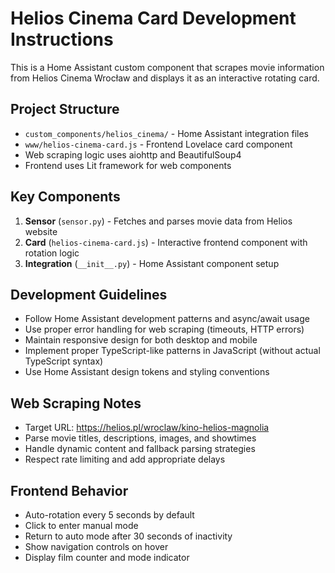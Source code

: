 <!-- Use this file to provide workspace-specific custom instructions to Copilot. For more details, visit https://code.visualstudio.com/docs/copilot/copilot-customization#_use-a-githubcopilotinstructionsmd-file -->

# Helios Cinema Card Development Instructions

This is a Home Assistant custom component that scrapes movie information from Helios Cinema Wrocław and displays it as an interactive rotating card.

## Project Structure
- `custom_components/helios_cinema/` - Home Assistant integration files
- `www/helios-cinema-card.js` - Frontend Lovelace card component
- Web scraping logic uses aiohttp and BeautifulSoup4
- Frontend uses Lit framework for web components

## Key Components
1. **Sensor** (`sensor.py`) - Fetches and parses movie data from Helios website
2. **Card** (`helios-cinema-card.js`) - Interactive frontend component with rotation logic
3. **Integration** (`__init__.py`) - Home Assistant component setup

## Development Guidelines
- Follow Home Assistant development patterns and async/await usage
- Use proper error handling for web scraping (timeouts, HTTP errors)
- Maintain responsive design for both desktop and mobile
- Implement proper TypeScript-like patterns in JavaScript (without actual TypeScript syntax)
- Use Home Assistant design tokens and styling conventions

## Web Scraping Notes
- Target URL: https://helios.pl/wroclaw/kino-helios-magnolia
- Parse movie titles, descriptions, images, and showtimes
- Handle dynamic content and fallback parsing strategies
- Respect rate limiting and add appropriate delays

## Frontend Behavior
- Auto-rotation every 5 seconds by default
- Click to enter manual mode
- Return to auto mode after 30 seconds of inactivity
- Show navigation controls on hover
- Display film counter and mode indicator
